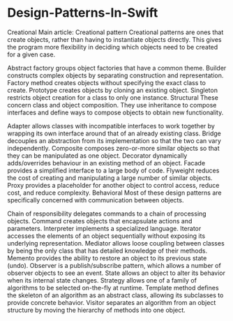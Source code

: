 # Design-Patterns-In-Swift

Creational
Main article: Creational pattern
Creational patterns are ones that create objects, rather than having to instantiate objects directly. This gives the program more flexibility in deciding which objects need to be created for a given case.

Abstract factory groups object factories that have a common theme.
Builder constructs complex objects by separating construction and representation.
Factory method creates objects without specifying the exact class to create.
Prototype creates objects by cloning an existing object.
Singleton restricts object creation for a class to only one instance.
Structural
These concern class and object composition. They use inheritance to compose interfaces and define ways to compose objects to obtain new functionality.

Adapter allows classes with incompatible interfaces to work together by wrapping its own interface around that of an already existing class.
Bridge decouples an abstraction from its implementation so that the two can vary independently.
Composite composes zero-or-more similar objects so that they can be manipulated as one object.
Decorator dynamically adds/overrides behaviour in an existing method of an object.
Facade provides a simplified interface to a large body of code.
Flyweight reduces the cost of creating and manipulating a large number of similar objects.
Proxy provides a placeholder for another object to control access, reduce cost, and reduce complexity.
Behavioral
Most of these design patterns are specifically concerned with communication between objects.

Chain of responsibility delegates commands to a chain of processing objects.
Command creates objects that encapsulate actions and parameters.
Interpreter implements a specialized language.
Iterator accesses the elements of an object sequentially without exposing its underlying representation.
Mediator allows loose coupling between classes by being the only class that has detailed knowledge of their methods.
Memento provides the ability to restore an object to its previous state (undo).
Observer is a publish/subscribe pattern, which allows a number of observer objects to see an event.
State allows an object to alter its behavior when its internal state changes.
Strategy allows one of a family of algorithms to be selected on-the-fly at runtime.
Template method defines the skeleton of an algorithm as an abstract class, allowing its subclasses to provide concrete behavior.
Visitor separates an algorithm from an object structure by moving the hierarchy of methods into one object.
